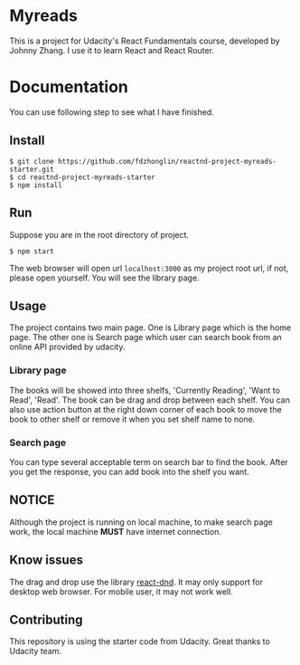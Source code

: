 # Myreads

This is a project for Udacity's React Fundamentals course, developed by Johnny Zhang. I use it to learn React and React Router. 

# Documentation

You can use following step to see what I have finished.

## Install

```
$ git clone https://github.com/fdzhonglin/reactnd-project-myreads-starter.git
$ cd reactnd-project-myreads-starter
$ npm install
```
## Run

Suppose you are in the root directory of project.

```
$ npm start
```
The web browser will open url `localhost:3000` as my project root url, if not, please open yourself. You will see the library page.

## Usage
The project contains two main page. One is Library page which is the home page. The other one is Search page which user can search book from an online API provided by udacity.

### Library page
The books will be showed into three shelfs, 'Currently Reading', 'Want to Read', 'Read'. The book can be drag and drop between each shelf. You can also use action button at the right down corner of each book to move the book to other shelf or remove it when you set shelf name to none.

### Search page
You can type several acceptable term on search bar to find the book. After you get the response, you can add book into the shelf you want.

## NOTICE
Although the project is running on local machine, to make search page work, the local machine **MUST** have internet connection.

## Know issues
The drag and drop use the library [react-dnd](http://react-dnd.github.io/react-dnd/). It may only support for desktop web browser. For mobile user, it may not work well.

## Contributing
This repository is using the starter code from Udacity. Great thanks to Udacity team. 


